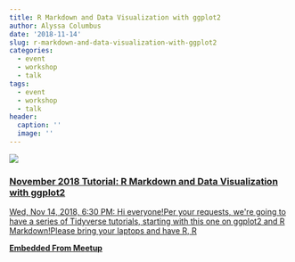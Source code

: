 ```yaml
---
title: R Markdown and Data Visualization with ggplot2
author: Alyssa Columbus
date: '2018-11-14'
slug: r-markdown-and-data-visualization-with-ggplot2
categories:
  - event
  - workshop
  - talk
tags:
  - event
  - workshop
  - talk
header:
  caption: ''
  image: ''
---
```


<div class="card"><a target="_blank" href="https://www.meetup.com/rladies-irvine/events/255538538/"><img onerror="this.style.display='none'" class="card-image" src="https://secure.meetupstatic.com/photos/event/b/3/e/7/600_478726055.jpeg"><div class="card-text"><h3>November 2018 Tutorial: R Markdown and Data Visualization with ggplot2</h3><p>Wed, Nov 14, 2018, 6:30 PM: Hi everyone!Per your requests, we're going to have a series of Tidyverse tutorials, starting with this one on ggplot2 and R Markdown!Please bring your laptops and have R, R</p><p class="signup"><b>Embedded From Meetup</b></p></div></a></div>